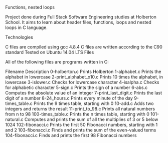 Functions, nested loops

Project done during Full Stack Software Engineering studies at Holberton School. It aims to learn about header files, functions, loops and nested loops in C language.

Technologies

C files are compiled using gcc 4.8.4
C files are written according to the C90 standard
Tested on Ubuntu 14.04 LTS
Files

All of the following files are programs written in C:

Filename	Description
0-holberton.c	Prints Holberton
1-alphabet.c	Prints the alphabet in lowercase
2-print_alphabet_x10.c	Prints 10 times the alphabet, in lowercase
3-islower.c	Checks for lowercase character
4-isalpha.c	Checks for alphabetic character
5-sign.c	Prints the sign of a number
6-abs.c	Computes the absolute value of an integer
7-print_last_digit.c	Prints the last digit of a number
8-24_hours.c	Prints every minute of the day
9-times_table.c	Prints the 9 times table, starting with 0
10-add.c	Adds two integers and returns the result
11-print_to_98.c	Prints all natural numbers from n to 98
100-times_table.c	Prints the n times table, starting with 0
101-natural.c	Computes and prints the sum of all the multiplies of 3 or 5 below 1024
102-fibonacci.c	Prints the first 50 Fibonacci numbers, starting with 1 and 2
103-fibonacci.c	Finds and prints the sum of the even-valued terms
104-fibonacci.c	Finds and prints the first 98 Fibonacci numbers
